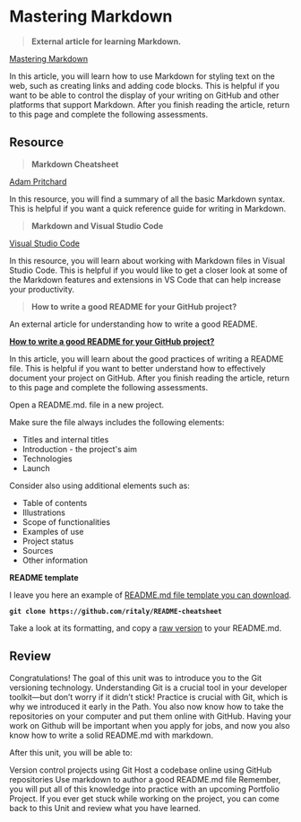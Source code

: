 # Mastering Markdown

> **External article for learning Markdown.**

[Mastering Markdown](https://guides.github.com/features/mastering-markdown/)

In this article, you will learn how to use Markdown for styling text on the web, such as creating links and adding code blocks. This is helpful if you
want to be able to control the display of your writing on GitHub and other platforms that support Markdown. After you finish reading the article,
return to this page and complete the following assessments.

## Resource

> **Markdown Cheatsheet**

[Adam Pritchard](https://github.com/adam-p/markdown-here/wiki/Markdown-Cheatsheet)

In this resource, you will find a summary of all the basic Markdown syntax. This is helpful if you want a quick reference guide for writing in
Markdown.

> **Markdown and Visual Studio Code**

[Visual Studio Code](https://code.visualstudio.com/docs/languages/markdown)

In this resource, you will learn about working with Markdown files in Visual Studio Code. This is helpful if you would like to get a closer look at
some of the Markdown features and extensions in VS Code that can help increase your productivity.

> **How to write a good README for your GitHub project?**

An external article for understanding how to write a good README.

[**How to write a good README for your GitHub project?**](https://bulldogjob.com/news/449-how-to-write-a-good-readme-for-your-github-project)

In this article, you will learn about the good practices of writing a README file. This is helpful if you want to better understand how to effectively
document your project on GitHub. After you finish reading the article, return to this page and complete the following assessments.

Open a README.md. file in a new project.

Make sure the file always includes the following elements:

- Titles and internal titles
- Introduction - the project's aim
- Technologies
- Launch

Consider also using additional elements such as:

- Table of contents
- Illustrations
- Scope of functionalities
- Examples of use
- Project status
- Sources
- Other information

**README template**

I leave you here an example of [README.md file template you can download](https://github.com/ritaly/README-cheatsheet).

**`git clone https://github.com/ritaly/README-cheatsheet`**

Take a look at its formatting, and copy a [raw version](https://raw.githubusercontent.com/ritaly/README-cheatsheet/master/README.md) to your
README.md.

## Review

Congratulations! The goal of this unit was to introduce you to the Git versioning technology. Understanding Git is a crucial tool in your developer
toolkit—but don’t worry if it didn’t stick! Practice is crucial with Git, which is why we introduced it early in the Path. You also now know how to
take the repositories on your computer and put them online with GitHub. Having your work on Github will be important when you apply for jobs, and now
you also know how to write a solid README.md with markdown.

After this unit, you will be able to:

Version control projects using Git Host a codebase online using GitHub repositories Use markdown to author a good README.md file Remember, you will
put all of this knowledge into practice with an upcoming Portfolio Project. If you ever get stuck while working on the project, you can come back to
this Unit and review what you have learned.
